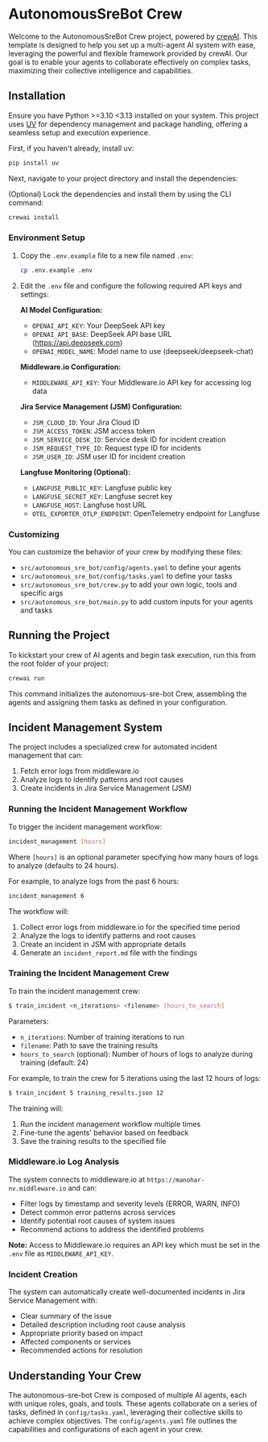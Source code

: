 # AutonomousSreBot Crew

Welcome to the AutonomousSreBot Crew project, powered by [crewAI](https://crewai.com). This template is designed to help you set up a multi-agent AI system with ease, leveraging the powerful and flexible framework provided by crewAI. Our goal is to enable your agents to collaborate effectively on complex tasks, maximizing their collective intelligence and capabilities.

## Installation

Ensure you have Python >=3.10 <3.13 installed on your system. This project uses [UV](https://docs.astral.sh/uv/) for dependency management and package handling, offering a seamless setup and execution experience.

First, if you haven't already, install uv:

```bash
pip install uv
```

Next, navigate to your project directory and install the dependencies:

(Optional) Lock the dependencies and install them by using the CLI command:
```bash
crewai install
```

### Environment Setup

1. Copy the `.env.example` file to a new file named `.env`:
   ```bash
   cp .env.example .env
   ```

2. Edit the `.env` file and configure the following required API keys and settings:

   **AI Model Configuration:**
   - `OPENAI_API_KEY`: Your DeepSeek API key
   - `OPENAI_API_BASE`: DeepSeek API base URL (https://api.deepseek.com)
   - `OPENAI_MODEL_NAME`: Model name to use (deepseek/deepseek-chat)

   **Middleware.io Configuration:**
   - `MIDDLEWARE_API_KEY`: Your Middleware.io API key for accessing log data

   **Jira Service Management (JSM) Configuration:**
   - `JSM_CLOUD_ID`: Your Jira Cloud ID
   - `JSM_ACCESS_TOKEN`: JSM access token
   - `JSM_SERVICE_DESK_ID`: Service desk ID for incident creation
   - `JSM_REQUEST_TYPE_ID`: Request type ID for incidents
   - `JSM_USER_ID`: JSM user ID for incident creation

   **Langfuse Monitoring (Optional):**
   - `LANGFUSE_PUBLIC_KEY`: Langfuse public key
   - `LANGFUSE_SECRET_KEY`: Langfuse secret key
   - `LANGFUSE_HOST`: Langfuse host URL
   - `OTEL_EXPORTER_OTLP_ENDPOINT`: OpenTelemetry endpoint for Langfuse

### Customizing

You can customize the behavior of your crew by modifying these files:
- `src/autonomous_sre_bot/config/agents.yaml` to define your agents
- `src/autonomous_sre_bot/config/tasks.yaml` to define your tasks
- `src/autonomous_sre_bot/crew.py` to add your own logic, tools and specific args
- `src/autonomous_sre_bot/main.py` to add custom inputs for your agents and tasks

## Running the Project

To kickstart your crew of AI agents and begin task execution, run this from the root folder of your project:

```bash
crewai run
```

This command initializes the autonomous-sre-bot Crew, assembling the agents and assigning them tasks as defined in your configuration.

## Incident Management System

The project includes a specialized crew for automated incident management that can:

1. Fetch error logs from middleware.io
2. Analyze logs to identify patterns and root causes
3. Create incidents in Jira Service Management (JSM)

### Running the Incident Management Workflow

To trigger the incident management workflow:

```bash
incident_management [hours]
```

Where `[hours]` is an optional parameter specifying how many hours of logs to analyze (defaults to 24 hours).

For example, to analyze logs from the past 6 hours:

```bash
incident_management 6
```

The workflow will:
1. Collect error logs from middleware.io for the specified time period
2. Analyze the logs to identify patterns and root causes
3. Create an incident in JSM with appropriate details
4. Generate an `incident_report.md` file with the findings

### Training the Incident Management Crew

To train the incident management crew:

```bash
$ train_incident <n_iterations> <filename> [hours_to_search]
```

Parameters:
- `n_iterations`: Number of training iterations to run
- `filename`: Path to save the training results
- `hours_to_search` (optional): Number of hours of logs to analyze during training (default: 24)

For example, to train the crew for 5 iterations using the last 12 hours of logs:

```bash
$ train_incident 5 training_results.json 12
```

The training will:
1. Run the incident management workflow multiple times
2. Fine-tune the agents' behavior based on feedback
3. Save the training results to the specified file

### Middleware.io Log Analysis

The system connects to middleware.io at `https://manohar-nv.middleware.io` and can:
- Filter logs by timestamp and severity levels (ERROR, WARN, INFO)
- Detect common error patterns across services
- Identify potential root causes of system issues
- Recommend actions to address the identified problems

**Note:** Access to Middleware.io requires an API key which must be set in the `.env` file as `MIDDLEWARE_API_KEY`.

### Incident Creation

The system can automatically create well-documented incidents in Jira Service Management with:
- Clear summary of the issue
- Detailed description including root cause analysis
- Appropriate priority based on impact
- Affected components or services
- Recommended actions for resolution

## Understanding Your Crew

The autonomous-sre-bot Crew is composed of multiple AI agents, each with unique roles, goals, and tools. These agents collaborate on a series of tasks, defined in `config/tasks.yaml`, leveraging their collective skills to achieve complex objectives. The `config/agents.yaml` file outlines the capabilities and configurations of each agent in your crew.
